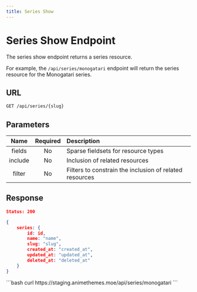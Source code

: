 ```yaml
---
title: Series Show
---
```


<Block>

# Series Show Endpoint

The series show endpoint returns a series resource.

For example, the `/api/series/monogatari` endpoint will return the series resource for the Monogatari series.

## URL

```sh
GET /api/series/{slug}
```

## Parameters

| Name    | Required | Description                                             |
| :-----: | :------: | :------------------------------------------------------ |
| fields  | No       | Sparse fieldsets for resource types                     |
| include | No       | Inclusion of related resources                          |
| filter  | No       | Filters to constrain the inclusion of related resources |

## Response

```json
Status: 200

{
    series: {
        id: id,
        name: "name",
        slug: "slug",
        created_at: "created_at",
        updated_at: "updated_at",
        deleted_at: "deleted_at"
    }
}
```

<Example>

<CURL>
```bash
curl https://staging.animethemes.moe/api/series/monogatari
```
</CURL>

</Example>

</Block>